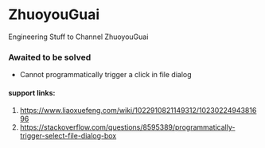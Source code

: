 # ZhuoyouGuai
Engineering Stuff to Channel ZhuoyouGuai
### Awaited to be solved
* Cannot programmatically trigger a click in file dialog

#### support links: 
1. https://www.liaoxuefeng.com/wiki/1022910821149312/1023022494381696
2. https://stackoverflow.com/questions/8595389/programmatically-trigger-select-file-dialog-box
